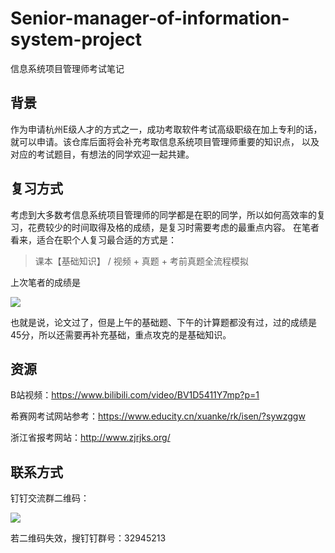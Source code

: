 # Senior-manager-of-information-system-project
信息系统项目管理师考试笔记

## 背景

作为申请杭州E级人才的方式之一，成功考取软件考试高级职级在加上专利的话，就可以申请。该仓库后面将会补充考取信息系统项目管理师重要的知识点，
以及对应的考试题目，有想法的同学欢迎一起共建。



## 复习方式

考虑到大多数考信息系统项目管理师的同学都是在职的同学，所以如何高效率的复习，花费较少的时间取得及格的成绩，是复习时需要考虑的最重点内容。
在笔者看来，适合在职个人复习最合适的方式是：

> 课本【基础知识】 / 视频 + 真题 + 考前真题全流程模拟

上次笔者的成绩是

![](https://img.alicdn.com/imgextra/i2/O1CN01hFTEcr1On5SU0MAdU_!!6000000001749-2-tps-1206-318.png)

也就是说，论文过了，但是上午的基础题、下午的计算题都没有过，过的成绩是45分，所以还需要再补充基础，重点攻克的是基础知识。

## 资源

B站视频：https://www.bilibili.com/video/BV1D5411Y7mp?p=1

希赛网考试网站参考：https://www.educity.cn/xuanke/rk/isen/?sywzggw

浙江省报考网站：http://www.zjrjks.org/
## 联系方式

钉钉交流群二维码：

![](https://img.alicdn.com/imgextra/i3/O1CN01GW6cDK21bsmhsKr5D_!!6000000007004-0-tps-750-990.jpg)

若二维码失效，搜钉钉群号：32945213







